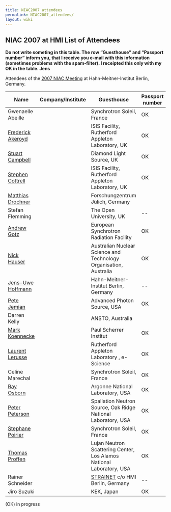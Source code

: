 ```yaml
---
title: NIAC2007 attendees
permalink: NIAC2007_attendees/
layout: wiki
---
```


NIAC 2007 at HMI List of Attendees
----------------------------------

**Do not write someting in this table. The row “Guesthouse” and
“Passport number” inform you, that I receive you e-mail with this
information (sometimes problems with the spam-filter). I receipted this
only with my OK in the table. Jens**

Attendees of the [2007 NIAC Meeting](NIAC2007 "wikilink") at
Hahn-Meitner-Institut Berlin, Germany.

| Name                                                      | Company/Institute                                                      | Guesthouse | Passport number | paid | Menu |
|-----------------------------------------------------------|------------------------------------------------------------------------|------------|-----------------|------|------|
| Gwenaelle Abeille                                         | | Synchrotron Soleil, France                                           | OK         | OK              | OK   |      |
| [Frederick Akeroyd](User%3AFreddie_Akeroyd "wikilink")    | | ISIS Facility, Rutherford Appleton Laboratory, UK                    | OK         | OK              |      | 1    |
| [Stuart Campbell](User%3AStuart_Campbell "wikilink")      | | Diamond Light Source, UK                                             | OK         | OK              |      | V    |
| [Stephen Cottrell](User%3ASteve_Cottrell "wikilink")      | | ISIS Facility, Rutherford Appleton Laboratory, UK                    | OK         | OK              |      |      |
| [Matthias Drochner](User%3AMatthias_Drochner "wikilink")  | | Forschungzentrum Jülich, Germany                                     |            | OK              |      |      |
| Stefan Flemming                                           | | The Open University, UK                                              | --         | --              | OK   |      |
| [Andrew Gotz](User%3AAndy_Gotz "wikilink")                | | European Synchrotron Radiation Facility                              | OK         | OK              |      |      |
| [Nick Hauser](User%3Anick "wikilink")                     | | Australian Nuclear Science and Technology Organisation, Australia    | OK         | OK              |      |      |
| [ Jens-Uwe Hoffmann](User%3AJens-Uwe_Hoffmann "wikilink") | | Hahn-Meitner-Institut Berlin, Germany                                | --         | --              | OK   | 1    |
| [Pete Jemian](User%3APete_Jemian "wikilink")              | | Advanced Photon Source, USA                                          | OK         | OK              |      |      |
| Darren Kelly                                              | | ANSTO, Australia                                                     |            |                 |      |      |
| [Mark Koennecke](User%3AMark_Koennecke "wikilink")        | | Paul Scherrer Institut                                               | OK         | OK              |      |      |
| [Laurent Lerusse](User%3AL.lerusse "wikilink")            | | Rutherford Appleton Laboratory , e-Science                           | OK         | OK              |      |      |
| Celine Marechal                                           | | Synchrotron Soleil, France                                           | OK         | OK              | OK   |      |
| [Ray Osborn](User%3ARay_Osborn "wikilink")                | | Argonne National Laboratory, USA                                     | OK         | OK              |      |      |
| [Peter Peterson](User%3APeter_Peterson "wikilink")        | | Spallation Neutron Source, Oak Ridge National Laboratory, USA        | OK         | OK              | OK   |      |
| [Stephane Poirier](User%3AStephane_Poirier "wikilink")    | | Synchrotron Soleil, France                                           | OK         | OK              | OK   |      |
| [Thomas Proffen](User%3AThomas_Proffen "wikilink")        | | Lujan Neutron Scattering Center, Los Alamos National Laboratory, USA | OK         | OK              | OK   |      |
| Rainer Schneider                                          | | [STRAINET](http://www.strainet.org) c/o HMI Berlin, Germany          | --         | --              | OK   |      |
| Jiro Suzuki                                               | | KEK, Japan                                                           | OK         | OK              | OK   |      |

(OK) in progress
